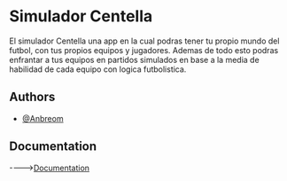 
# Simulador Centella

El simulador Centella una app en la cual podras tener tu propio mundo del futbol, con tus propios equipos y jugadores. Ademas de todo esto podras enfrantar a tus equipos en partidos simulados en base a la media de habilidad de cada equipo con logica futbolistica.

## Authors

- [@Anbreom](https://www.github.com/agommar2912b)


## Documentation

---->[Documentation](https://docs.google.com/document/d/1nxQXIbFBO9qWmRTcwQZ7yO1Wa7LpD9ajb-_mka-aZkg/edit?usp=sharing)


    